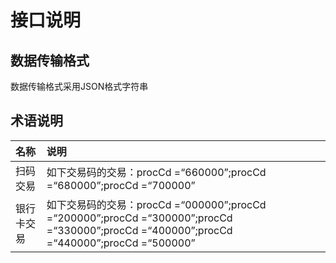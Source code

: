 # 接口说明

## 数据传输格式

数据传输格式采用JSON格式字符串

## 术语说明

| **名称** | **说明** |
| :--- | :--- |
| 扫码交易 | 如下交易码的交易：procCd =“660000”;procCd =“680000”;procCd =“700000” |
| 银行卡交易 | 如下交易码的交易：procCd =“000000”;procCd =“200000”;procCd =“300000”;procCd =“330000”;procCd =“400000”;procCd =“440000”;procCd =“500000” |



